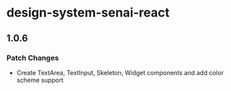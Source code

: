 # design-system-senai-react

## 1.0.6

### Patch Changes

- Create TextArea, TextInput, Skeleton, Widget components and add color scheme support
